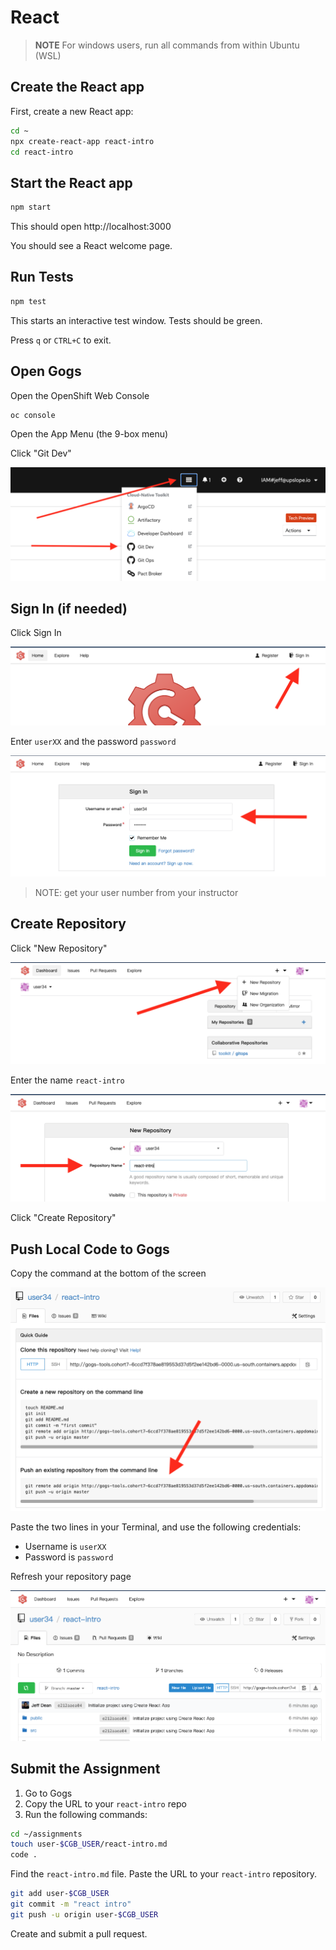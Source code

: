 # React

> **NOTE** For windows users, run all commands from within Ubuntu (WSL)

## Create the React app

First, create a new React app:

```bash
cd ~
npx create-react-app react-intro
cd react-intro
```

## Start the React app

```bash
npm start
```

This should open http://localhost:3000

You should see a React welcome page.

## Run Tests

```bash
npm test
```

This starts an interactive test window. Tests should be green.

Press `q` or `CTRL+C` to exit.

## Open Gogs

Open the OpenShift Web Console

```bash
oc console
```

Open the App Menu (the 9-box menu)

Click "Git Dev"

![](../img/gogs-menu.png)

## Sign In (if needed)

Click Sign In

![](./img/01-gogs-sign-in.png)

Enter `userXX` and the password `password`

![](./img/02-gogs-username.png)

> NOTE: get your user number from your instructor

## Create Repository

Click "New Repository"

![](./img/03-gogs-new-repo.png)

Enter the name `react-intro`

![](./img/04-gogs-repo-name.png)

Click "Create Repository"

## Push Local Code to Gogs

Copy the command at the bottom of the screen

![](./img/05-gogs-command.png)

Paste the two lines in your Terminal, and use the following credentials:

- Username is `userXX`
- Password is `password`

Refresh your repository page

![](./img/06-gogs-code.png)

## Submit the Assignment

1. Go to Gogs
1. Copy the URL to your `react-intro` repo
1. Run the following commands:

```bash
cd ~/assignments
touch user-$CGB_USER/react-intro.md
code .
```

Find the `react-intro.md` file. Paste the URL to your `react-intro` repository.

```bash
git add user-$CGB_USER
git commit -m "react intro"
git push -u origin user-$CGB_USER
```

Create and submit a pull request.
